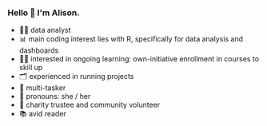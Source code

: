 ### Hello 👋 I'm Alison.

- :woman_office_worker: data analyst
- :bar_chart: main coding interest lies with R, specifically for data analysis and dashboards 
- :woman_student: interested in ongoing learning: own-initiative enrollment in courses to skill up
- :card_index_dividers: experienced in running projects
- :juggling_person: multi-tasker
- :rainbow: pronouns: she / her
- :busts_in_silhouette: charity trustee and community volunteer
- :books: avid reader 




<!--
**alison-edin/alison-edin** is a ✨ _special_ ✨ repository because its `README.md` (this file) appears on your GitHub profile.

Here are some ideas to get you started:

- 🔭 I’m currently working on ...

- 🌱 I’m currently learning ...
- 👯 I’m looking to collaborate on ...
- 🤔 I’m looking for help with ...
- 💬 Ask me about ...
- 📫 How to reach me: ...
- 😄 Pronouns: she / her
- ⚡ Fun fact: ...
-->
